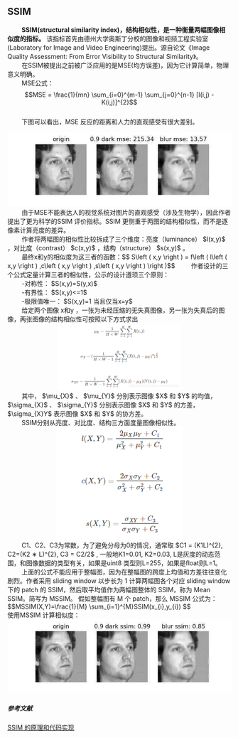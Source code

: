 ## SSIM

&emsp;&emsp; **SSIM(structural similarity index)，结构相似性，是一种衡量两幅图像相似度的指标。** 该指标首先由德州大学奥斯丁分校的图像和视频工程实验室(Laboratory for Image and Video Engineering)提出。源自论文《Image Quality Assessment: From Error Visibility to Structural Similarity》。<br>
&emsp;&emsp; 在SSIM被提出之前被广泛应用的是MSE(均方误差)，因为它计算简单，物理意义明确。<br>
&emsp;&emsp; MSE公式： $$MSE = \frac{1}{mn} \sum_{i=0}^{m-1} \sum_{j=0}^{n-1} [I(i,j) - K(i,j)]^{2}$$ <br>
&emsp;&emsp; 下图可以看出，MSE 反应的距离和人力的直观感受有很大差别。
<div align=center>
<img src="https://github.com/623-wzy/wzy/blob/main/image/5.jpeg"/>
</div>
&emsp;&emsp; 由于MSE不能表达人的视觉系统对图片的直观感受（涉及生物学），因此作者提出了更为科学的SSIM 评价指标。SSIM 更侧重于两图的结构相似性，而不是逐像素计算亮度的差异。<br>
&emsp;&emsp; 作者将两幅图的相似性比较拆成了三个维度：亮度（luminance） $l(x,y)$ ，对比度（contrast） $c(x,y)$ ，结构（structure） $s(x,y)$ 。<br>
&emsp;&emsp; 最终x和y的相似度为这三者的函数：$$ S\left ( x,y \right ) = f\left ( l\left ( x,y \right ) ,c\left ( x,y \right ) ,s\left ( x,y \right )  \right )$$
&emsp;&emsp; 作者设计的三个公式定量计算三者的相似性，公示的设计遵顼三个原则：<br>
&emsp;&emsp; -对称性： $S(x,y)=S(y,x)$ <br>
&emsp;&emsp; -有界性： $S(x,y)<=1$ <br>
&emsp;&emsp; -极限值唯一： $S(x,y)=1 当且仅当x=y$ <br>
&emsp;&emsp; 给定两个图像 x和y ，一张为未经压缩的无失真图像，另一张为失真后的图像，两张图像的结构相似性可按照以下方式求出
<div align=center>
<img src="https://github.com/623-wzy/wzy/blob/main/image/1.png"/>
</div>
&emsp;&emsp; 其中， $\mu_{X}$ 、 $\mu_{Y}$ 分别表示图像 $X$ 和 $Y$ 的均值， $\sigma_{X}$ 、 $\sigma_{Y}$ 分别表示图像 $X$ 和 $Y$ 的方差， $\sigma_{X}Y$ 表示图像 $X$ 和 $Y$ 的协方差。<br>
&emsp;&emsp; SSIM分别从亮度、对比度、结构三方面度量图像相似性。
<div align=center>
<img src="https://github.com/623-wzy/wzy/blob/main/image/2.png"/>
</div>
&emsp;&emsp; C1、C2、C3为常数，为了避免分母为0的情况，通常取 $C1 = (K1L)^{2}, C2=(K2 ∗ L)^{2}, C3 = C2/2$ , 一般地K1=0.01, K2=0.03, L是灰度的动态范围，和图像数据的类型有关，如果是uint8 类型则L=255，如果是float则L=1。<br>
&emsp;&emsp; 上面的公式不能应用于整幅图，因为在整幅图的跨度上均值和方差往往变化剧烈。作者采用 sliding window 以步长为 1 计算两幅图各个对应 sliding window 下的 patch 的 SSIM，然后取平均值作为两幅图整体的 SSIM，称为 Mean SSIM。简写为 MSSIM。
假如整幅图有 M 个 patch，那么 MSSIM 公式为： $$MSSIM(X,Y)=\frac{1}{M} \sum_{i=1}^{M}SSIM(x_{i},y_{i}) $$ <br>
使用MSSIM 计算相似度：<br>
<div align=center>
<img src="https://github.com/623-wzy/wzy/blob/main/image/6.jpeg"/>
</div>

##### 参考文献
[SSIM 的原理和代码实现](https://cloud.tencent.com/developer/article/1438942)


